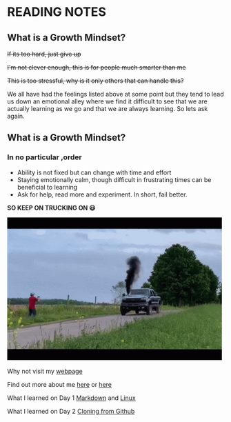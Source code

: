 # READING NOTES

## What is a Growth Mindset?

~~If its too hard, just give up~~

~~I'm not clever enough, this is for people much smarter than me~~

~~This is too stressful, why is it only others that can handle this?~~

We all have had the feelings listed above at some point but they tend to lead us down an emotional alley where we find it difficult to see that we are actually learning as we go and that we are always learning.  So lets ask again.

## What is a Growth Mindset?

### In no particular ,order

- Ability is not fixed but can change with time and effort
- Staying emotionally calm, though difficult in frustrating times can be beneficial to learning
- Ask for help, read more and experiment. In short, fail better.

**SO KEEP ON TRUCKING ON 😃**

![Truck breaking down.](/whistl-in-diesel-truck.gif)




Why not visit my [webpage](https://github.com/windyshepperhenderson)

Find out more about me [here](https://en.wikipedia.org/wiki/Superman) or [here](/mybio.md)

What I learned on Day 1 [Markdown](/day1.md) and [Linux](/thecoderscomputer.md)

What I learned on Day 2 [Cloning from Github](/revisionandthecloud.md)



